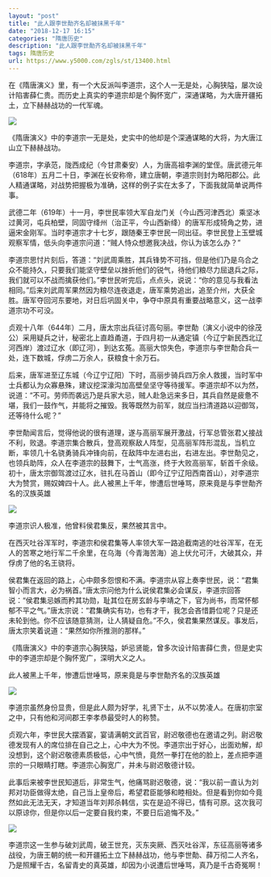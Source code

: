 ```yaml
---
layout: "post"
title: "此人跟李世勣齐名却被抹黑千年"
date: "2018-12-17 16:15"
categories: "隋唐历史"
description: "此人跟李世勣齐名却被抹黑千年"
tags: 隋唐历史
url: https://www.y5000.com/zgls/st/13400.html
---
```






在《隋唐演义》里，有一个大反派叫李道宗，这个人一无是处，心胸狭隘，屡次设计陷害薛仁贵。而历史上真实的李道宗却是个胸怀宽广，深通谋略，为大唐开疆拓土，立下赫赫战功的一代军魂。

![](https://img.y5000.com/uploads/allimg/170214/8-1F214133553957.jpg)

《隋唐演义》中的李道宗一无是处，史实中的他却是个深通谋略的大将，为大唐江山立下赫赫战功。

李道宗，字承范，陇西成纪（今甘肃秦安）人，为唐高祖李渊的堂侄。唐武德元年（618年）五月二十日，李渊在长安称帝，建立唐朝，李道宗则封为略阳郡公。此人精通谋略，对战势把握极为准确，这样的例子实在太多了，下面我就简单说两件事。

武德二年（619年）十一月，李世民率领大军自龙门关（今山西河津西北）乘坚冰过黄河，屯兵柏壁，同固守绛州（治正平，今山西新绛）的唐军形成犄角之势，进逼宋金刚军。当时李道宗才十七岁，跟随秦王李世民一同出征。李世民登上玉壁城观察军情，低头向李道宗问道：“贼人恃众想邀我决战，你认为该怎么办？”

李道宗思忖片刻后，答道：“刘武周乘胜，其兵锋势不可挡，但是他们乃是乌合之众不能持久，只要我们能坚守壁垒以挫折他们的锐气，待他们粮尽力屈退兵之际，我们就可以不战而擒获他们。”李世民听完后，点点头，说说：“你的意见与我看法相同。”后来刘武周军果然因为粮尽连夜退走，唐军乘势追出，追至介州，大获全胜。唐军夺回河东要地，对日后巩固关中，争夺中原具有重要战略意义，这一战李道宗功不可没。

贞观十八年（644年）二月，唐太宗出兵征讨高句丽。李世勣（演义小说中的徐茂公）采用疑兵之计，秘密北上直趋甬道，于四月初一从通定镇（今辽宁新民西北辽河西岸）渡过辽水（即辽河），到达玄菟。高丽大惊失色，李道宗与李世勣合兵一处，连下数城，俘虏二万余人，获粮食十余万石。

后来，唐军进至辽东城（今辽宁辽阳）下时，高丽步骑兵四万余人救援，当时军中士兵都认为众寡悬殊，建议挖深濠沟加高壁垒坚守等待援军。李道宗却不以为然，说道：“不可。劳师而袭远乃是兵家大忌，贼人赴急远来多日，其兵自然是疲惫不堪，我们一鼓作气，并能将之摧毁。我等既然为前军，就应当扫清道路以迎御驾，还等待什么呢？”

李世勣闻言后，觉得他说的很有道理，遂与高丽军展开激战，行军总管张君乂接战不利，败退。李道宗集合散兵，登高观察敌人阵型，见高丽军阵形混乱，当机立断，率领几十名骁勇骑兵冲锋向前，在敌阵中左进右出，右进左出。李世勣见之，也领兵助阵，众人在李道宗的鼓舞下，士气高涨，终于大败高丽军，斩首千余级。初十，唐太宗御驾渡过辽水，驻扎在马首山（即今辽宁辽阳西南首山），对李道宗大为赞赏，赐奴婢四十人。此人被黑上千年，惨遭后世唾骂，原来竟是与李世勣齐名的汉族英雄

![](https://img.y5000.com/uploads/allimg/170214/8-1F214133604Z0.jpg)

李道宗识人极准，他曾料侯君集反，果然被其言中。

在西灭吐谷浑军时，李道宗和侯君集等人率领大军一路追截南逃的吐谷浑军，在无人的苦寒之地行军二千余里，在乌海（今青海苦海）追上伏允可汗，大破其众，并俘虏了他的名王骁将。

侯君集在返回的路上，心中颇多怨恨和不满。李道宗从容上奏李世民，说：“君集智小而言大，必为祸首。”唐太宗问他为什么说侯君集必会谋反，李道宗回答说：“侯君集忌嫉而矜其功勋，耻其位在房玄龄与李靖之下，官为尚书，而常怀郁郁不平之气。”唐太宗说：“君集确实有功，也有才干，我怎会吝惜爵位呢？只是还未轮到他。你不应该随意猜测，让人猜疑自危。”不久，侯君集果然谋反。事发后，唐太宗笑着说道：“果然如你所推测的那样。”

《隋唐演义》中的李道宗心胸狭隘，妒忌贤能，曾多次设计陷害薛仁贵，但是史实中的李道宗却是个胸怀宽广，深明大义之人。

此人被黑上千年，惨遭后世唾骂，原来竟是与李世勣齐名的汉族英雄

![](https://img.y5000.com/uploads/allimg/170214/8-1F21413361A46.jpg)

李道宗虽然身份显贵，但是此人颇为好学，礼贤下士，从不以势凌人。在唐初宗室之中，只有他和河间郡王李孝恭最受时人的称赞。

贞观六年，李世民大摆酒宴，宴请满朝文武百官，尉迟敬德也在邀请之列。尉迟敬德发现有人的席位排在自己之上，心中大为不悦。李道宗出于好心，出面劝解，却没想到，这个尉迟敬德素质极低，心中气愤，竟然一拳打在他的脸上，差点把李道宗的一只眼睛打瞎。李道宗心胸宽广，并未与尉迟敬德计较。

此事后来被李世民知道后，非常生气，他痛骂尉迟敬德，说：“我以前一直认为刘邦对功臣做得太绝，自己当上皇帝后，希望君臣能够和睦相处。但是看到你如今竟然如此无法无天，才知道当年刘邦杀韩信，实在是迫不得已，情有可原。这次我可以原谅你，但是你以后一定要自我约束，不要日后追悔不及。”

![](https://img.y5000.com/uploads/allimg/170214/8-1F21413362YV.jpg)

李道宗这一生参与破刘武周，破王世充，灭东突厥、西灭吐谷浑，东征高丽等诸多战役，为唐王朝的统一和开疆拓土立下赫赫战功，他与李世勣、薛万彻二人齐名，乃是照耀千古，名留青史的真英雄，却因为小说遭后世唾骂，真乃是千古奇冤啊！
